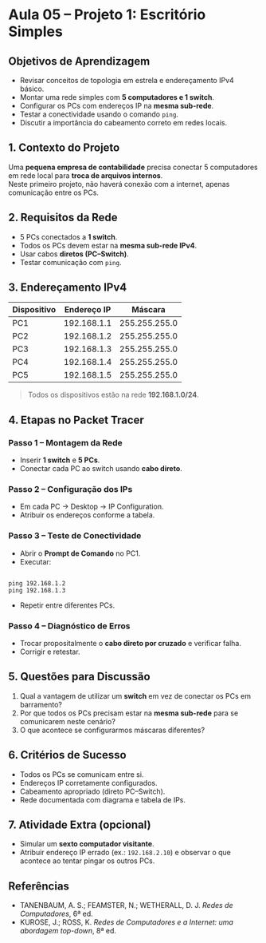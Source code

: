 # Aula 05 – Projeto 1: Escritório Simples

## Objetivos de Aprendizagem
* Revisar conceitos de topologia em estrela e endereçamento IPv4 básico.
* Montar uma rede simples com **5 computadores e 1 switch**.
* Configurar os PCs com endereços IP na **mesma sub-rede**.
* Testar a conectividade usando o comando `ping`.
* Discutir a importância do cabeamento correto em redes locais.


## 1. Contexto do Projeto
Uma **pequena empresa de contabilidade** precisa conectar 5 computadores em rede local para **troca de arquivos internos**.  
Neste primeiro projeto, não haverá conexão com a internet, apenas comunicação entre os PCs.


## 2. Requisitos da Rede
- 5 PCs conectados a **1 switch**.
- Todos os PCs devem estar na **mesma sub-rede IPv4**.
- Usar cabos **diretos (PC–Switch)**.
- Testar comunicação com `ping`.


## 3. Endereçamento IPv4

| Dispositivo | Endereço IP     | Máscara          |
|-------------|----------------|-----------------|
| PC1         | 192.168.1.1    | 255.255.255.0   |
| PC2         | 192.168.1.2    | 255.255.255.0   |
| PC3         | 192.168.1.3    | 255.255.255.0   |
| PC4         | 192.168.1.4    | 255.255.255.0   |
| PC5         | 192.168.1.5    | 255.255.255.0   |

> Todos os dispositivos estão na rede **192.168.1.0/24**.


## 4. Etapas no Packet Tracer

### Passo 1 – Montagem da Rede
- Inserir **1 switch** e **5 PCs**.
- Conectar cada PC ao switch usando **cabo direto**.

### Passo 2 – Configuração dos IPs
- Em cada PC → Desktop → IP Configuration.
- Atribuir os endereços conforme a tabela.

### Passo 3 – Teste de Conectividade
- Abrir o **Prompt de Comando** no PC1.
- Executar:
```

ping 192.168.1.2
ping 192.168.1.3

```
- Repetir entre diferentes PCs.

### Passo 4 – Diagnóstico de Erros
- Trocar propositalmente o **cabo direto por cruzado** e verificar falha.
- Corrigir e retestar.


## 5. Questões para Discussão
1. Qual a vantagem de utilizar um **switch** em vez de conectar os PCs em barramento?
2. Por que todos os PCs precisam estar na **mesma sub-rede** para se comunicarem neste cenário?
3. O que acontece se configurarmos máscaras diferentes?


## 6. Critérios de Sucesso
- Todos os PCs se comunicam entre si.
- Endereços IP corretamente configurados.
- Cabeamento apropriado (direto PC–Switch).
- Rede documentada com diagrama e tabela de IPs.


## 7. Atividade Extra (opcional)
- Simular um **sexto computador visitante**.
- Atribuir endereço IP errado (ex.: `192.168.2.10`) e observar o que acontece ao tentar pingar os outros PCs.


## Referências
- TANENBAUM, A. S.; FEAMSTER, N.; WETHERALL, D. J. *Redes de Computadores*, 6ª ed.  
- KUROSE, J.; ROSS, K. *Redes de Computadores e a Internet: uma abordagem top-down*, 8ª ed.
